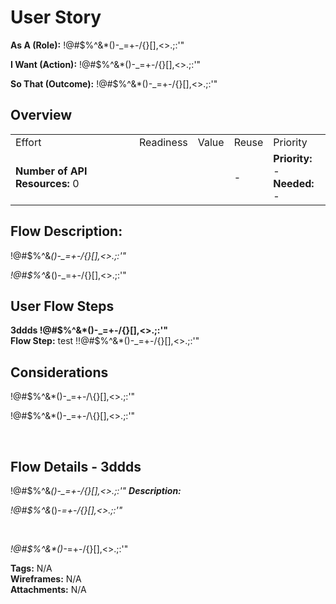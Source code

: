 # User Story
**As A (Role):** !@#$%^&*()-_=+-/\{}[],<>.;:'"

**I Want (Action):** !@#$%^&*()-_=+-/\{}[],<>.;:'"

**So That (Outcome):** !@#$%^&*()-_=+-/\{}[],<>.;:'"

## Overview

|  |  |  |  |  |
| --- | --- | --- | --- | --- |
| Effort | Readiness | Value | Reuse | Priority |
| **Number of API Resources:** 0<br> | |  | - | **Priority:** -<br>**Needed:** - |

## Flow Description:
<span><p>!@#$%^&amp;*()-_=+-/\{}[],&lt;&gt;.;:'&quot;  </p><p>!@#$%^&amp;*()-_=+-/\{}[],&lt;&gt;.;:'&quot;</p></span>





## User Flow Steps
**3ddds
!@#$%^&*()-_=+-/\{}[],<>.;:'"**
<br>**Flow Step:** test  !!@#$%^&*()-_=+-/\{}[],<>.;:'"


## Considerations
<p><span><p>!@#$%^&amp;*()-_=+-/\{}[],&lt;&gt;.;:'&quot;  </p><p>!@#$%^&amp;*()-_=+-/\{}[],&lt;&gt;.;:'&quot;  </p><p><br /></p></span></p>


## Flow Details - 3ddds
!@#$%^&*()-_=+-/\{}[],<>.;:'"
**Description:** <span><p>!@#$%^&amp;*()-_=+-/\{}[],&lt;&gt;.;:'&quot;</p><p><br /></p><p>!@#$%^&amp;*()-_=+-/\{}[],&lt;&gt;.;:'&quot;</p></span> 
**Tags:** N/A 
<br>
**Wireframes:** N/A 
<br>
**Attachments:** N/A 
<br>


